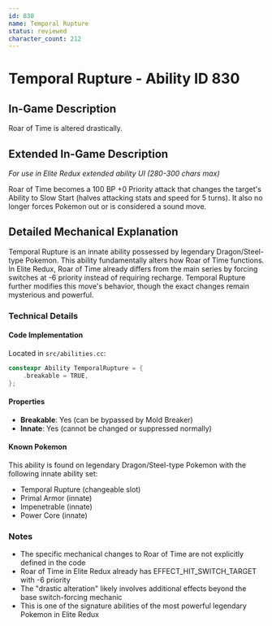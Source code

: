 ```yaml
---
id: 830
name: Temporal Rupture
status: reviewed
character_count: 212
---
```


# Temporal Rupture - Ability ID 830

## In-Game Description
Roar of Time is altered drastically.

## Extended In-Game Description
*For use in Elite Redux extended ability UI (280-300 chars max)*

Roar of Time becomes a 100 BP +0 Priority attack that changes the target's Ability to Slow Start (halves attacking stats and speed for 5 turns). It also no longer forces Pokemon out or is considered a sound move.

## Detailed Mechanical Explanation

Temporal Rupture is an innate ability possessed by legendary Dragon/Steel-type Pokemon. This ability fundamentally alters how Roar of Time functions. In Elite Redux, Roar of Time already differs from the main series by forcing switches at -6 priority instead of requiring recharge. Temporal Rupture further modifies this move's behavior, though the exact changes remain mysterious and powerful.

### Technical Details

#### Code Implementation
Located in `src/abilities.cc`:
```cpp
constexpr Ability TemporalRupture = {
    .breakable = TRUE,
};
```

#### Properties
- **Breakable**: Yes (can be bypassed by Mold Breaker)
- **Innate**: Yes (cannot be changed or suppressed normally)

#### Known Pokemon
This ability is found on legendary Dragon/Steel-type Pokemon with the following innate ability set:
- Temporal Rupture (changeable slot)
- Primal Armor (innate)
- Impenetrable (innate)  
- Power Core (innate)

### Notes
- The specific mechanical changes to Roar of Time are not explicitly defined in the code
- Roar of Time in Elite Redux already has EFFECT_HIT_SWITCH_TARGET with -6 priority
- The "drastic alteration" likely involves additional effects beyond the base switch-forcing mechanic
- This is one of the signature abilities of the most powerful legendary Pokemon in Elite Redux
